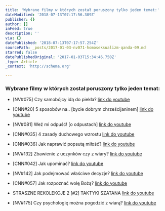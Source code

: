 ```yaml
---
title: 'Wybrane filmy w których został poruszony tylko jeden temat:'
dateModified: '2018-07-13T07:17:56.309Z'
publisher: {}
author: []
inFeed: true
description: ''
via: {}
datePublished: '2018-07-13T07:17:57.254Z'
sourcePath: _posts/2017-01-03-nv071-homoseksualizm-qanda-09.md
starred: false
datePublishedOriginal: '2017-01-03T15:34:46.750Z'
_type: Article
_context: 'http://schema.org'

---
```

### Wybrane filmy w których został poruszony tylko jeden temat:

* \[NV\#075\] Czy samobójcy idą do piekła?
[link do youtube][0]

* \[CNN\#20\] 5 sposobów na.. \[bycie dobrym chrześcijaninem\]
[link do youtube][1]

* \[NV\#081\] Weź mi odpuść! \[o odpustach\]
[link do youtube][2]

* \[CNN\#035\] 4 zasady duchowego wzrostu
[link do youtube][3]

* \[CNN\#036\] Jak naprawić popsutą miłość?
[link do youtube][4]

* \[NV\#132\] Zbawienie z uczynków czy z wiary?
[link do youtube][5]

* \[CNN\#042\] Jak upominać?
[link do youtube][6]

* \[NV\#142\] Jak podejmować właściwe decyzje?
[link do youtube][7]

* \[CNN\#057\] Jak rozpoznać wolę Bożą?
[link do youtube][8]

* STRASZNE REKOLEKCJE 2 \[\#2\] TAKTYKI SZATANA
[link do youtube][9]

* \[NV\#175\] Czy psychologię można pogodzić z wiarą?
[link do youtube][10]

[0]: https://www.youtube.com/watch?v=aJWjigiSNbk
[1]: https://www.youtube.com/watch?v=YWSPXjhGImE
[2]: https://www.youtube.com/watch?v=SHmY2OE934Y
[3]: https://www.youtube.com/watch?v=PeWtGPUEmmA
[4]: https://www.youtube.com/watch?v=MaIJjgNm68Y
[5]: https://www.youtube.com/watch?v=A3nyBIf0xeQ
[6]: https://www.youtube.com/watch?v=xCXjT0wHECk
[7]: https://www.youtube.com/watch?v=ljo_Xz-QY2E
[8]: https://www.youtube.com/watch?v=poK6KRVE0Bk
[9]: https://www.youtube.com/watch?v=aBCyrUIWors
[10]: https://www.youtube.com/watch?v=9Ys5e_zT8uI